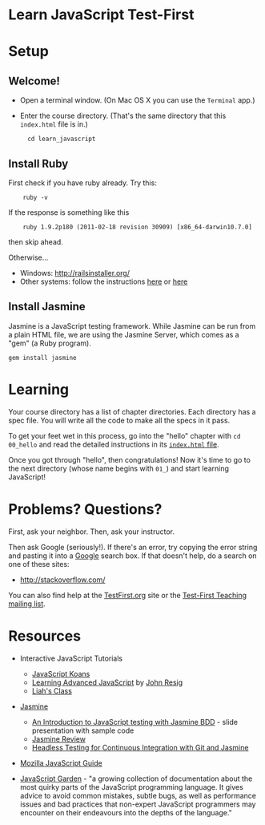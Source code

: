 # Learn JavaScript Test-First

# Setup

## Welcome!

* Open a terminal window. (On Mac OS X you can use the `Terminal` app.)

* Enter the course directory. (That's the same directory that this `index.html` file is in.)

        cd learn_javascript


## Install Ruby

First check if you have ruby already. Try this:

        ruby -v

If the response is something like this

        ruby 1.9.2p180 (2011-02-18 revision 30909) [x86_64-darwin10.7.0]

then skip ahead.

Otherwise...

* Windows: <http://railsinstaller.org/>
* Other systems: follow the instructions [here](http://www.wiki.devchix.com/index.php?title=Workshop_Installation_Notes_Rails_3) or [here](http://ruby.railstutorial.org/ruby-on-rails-tutorial-book#sec:rubygems)

## Install Jasmine

Jasmine is a JavaScript testing framework. While Jasmine can be run from a plain HTML file, we are using the Jasmine Server, which comes as a "gem" (a Ruby program).

    gem install jasmine

# Learning

Your course directory has a list of chapter directories. Each directory has a spec file. You will write all the code to make all the specs in it pass.

To get your feet wet in this process, go into the "hello" chapter with `cd 00_hello` and read the detailed instructions in its [`index.html` file](00_hello/index.html).

Once you got through "hello", then congratulations! Now it's time to go to the
next directory (whose name begins with `01_`) and start learning JavaScript!

# Problems? Questions?

First, ask your neighbor. Then, ask your instructor.

Then ask Google (seriously!). If there's an error, try copying the error string and pasting it into a [Google](http://google.com) search box. If that doesn't help, do a search on one of these sites:

*	<http://stackoverflow.com/>

You can also find help at the [TestFirst.org](http://testfirst.org) site or the [Test-First Teaching mailing list](http://groups.google.com/group/test-first-teaching).

# Resources

* Interactive JavaScript Tutorials
  * [JavaScript Koans](https://github.com/mrdavidlaing/javascript-koans)
  * [Learning Advanced JavaScript](http://ejohn.org/apps/learn) by [John Resig](http://ejohn.org)
  * [Liah's Class](https://github.com/liahhansen/Learn-to-Program-Javascript)

* [Jasmine](http://pivotal.github.com/jasmine/)
  * [An Introduction to JavaScript testing with Jasmine BDD](https://github.com/searls/jasmine-intro) - slide presentation with sample code
  * [Jasmine Review](http://blog.twoalex.com/2010/12/29/test-your-javascript/)
  * [Headless Testing for Continuous Integration with Git and Jasmine](http://www.sencha.com/blog/2011/01/14/headless-testing-for-continuous-integration-with-git-and-jasmine/)

* [Mozilla JavaScript Guide](http://developer.mozilla.org/en/JavaScript/Guide)
* [JavaScript Garden](http://bonsaiden.github.com/JavaScript-Garden/) - "a growing collection of documentation about the most quirky parts of the JavaScript programming language. It gives advice to avoid common mistakes, subtle bugs, as well as performance issues and bad practices that non-expert JavaScript programmers may encounter on their endeavours into the depths of the language."

